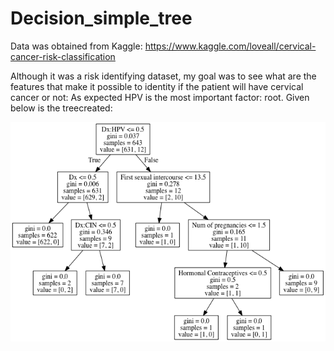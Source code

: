 # Decision_simple_tree

Data was obtained from Kaggle: https://www.kaggle.com/loveall/cervical-cancer-risk-classification

Although it was a risk identifying dataset, my goal was to see what are the features that make it possible to identity if the patient will have cervical cancer or not:
As expected HPV is the most important factor: root. Given below is the treecreated:



<img src=output/Decision_Tree_cervical.png> 
